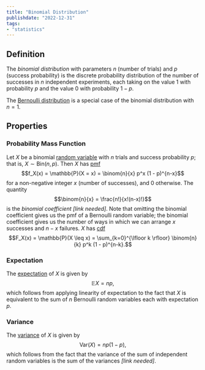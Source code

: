 ```yaml
---
title: "Binomial Distribution"
publishdate: "2022-12-31"
tags:
- "statistics"
---
```


## Definition
The *binomial distribution* with parameters $n$ (number of trials) and $p$ (success probability) is the discrete probability distribution of the number of successes in $n$ independent experiments, each taking on the value 1 with probability $p$ and the value 0 with probability $1 - p$.

The [Bernoulli distribution](statistics/bernoulli-distribution.md) is a special case of the binomial distribution with $n = 1$.

## Properties
### Probability Mass Function
Let $X$ be a binomial [random variable](statistics/random-variable.md) with $n$ trials and success probability $p$; that is, $X \sim \text{Bin}(n, p)$. Then $X$ has [pmf](statistics/probability-mass-function.md)
$$f_X(x) = \mathbb{P}(X = x) = \binom{n}{x} p^x (1 - p)^{n-x}$$
for a non-negative integer $x$ (number of successes), and $0$ otherwise. The quantity
$$\binom{n}{x} = \frac{n!}{x!(n-x)!}$$
is the *binomial coefficient* *\[link needed\]*. Note that omitting the binomial coefficient gives us the pmf of a Bernoulli random variable; the binomial coefficient gives us the number of ways in which we can arrange $x$ successes and $n - x$ failures.
$X$ has [cdf](statistics/cumulative-distribution-function.md)
$$F_X(x) = \mathbb{P}(X \leq x) = \sum_{k=0}^{\lfloor k \rfloor} \binom{n}{k} p^k (1 - p)^{n-k}.$$

### Expectation
The [expectation](statistics/expectation.md) of $X$ is given by
$$\mathbb{E}X = np,$$
which follows from applying linearity of expectation to the fact that $X$ is equivalent to the sum of $n$ Bernoulli random variables each with expectation $p$.

### Variance
The [variance](statistics/variance.md) of $X$ is given by
$$\text{Var}(X) = np(1 - p),$$
which follows from the fact that the variance of the sum of independent random variables is the sum of the variances *\[link needed\]*.
